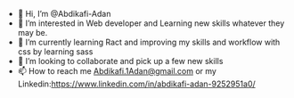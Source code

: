 - 👋 Hi, I’m @Abdikafi-Adan
- 👀 I’m interested in Web developer and Learning new skills whatever they may be.
- 🌱 I’m currently learning Ract and improving my skills and workflow with css by learning sass 
- 💞️ I’m looking to collaborate and pick up a few new skills 
- 📫 How to reach me Abdikafi.1Adan@gmail.com or my Linkedin:https://www.linkedin.com/in/abdikafi-adan-9252951a0/

<!---
Abdikafi-Adan/Abdikafi-Adan is a ✨ special ✨ repository because its `README.md` (this file) appears on your GitHub profile.
You can click the Preview link to take a look at your changes.
--->
